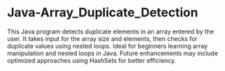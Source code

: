 # Java-Array_Duplicate_Detection
This Java program detects duplicate elements in an array entered by the user. It takes input for the array size and elements, then checks for duplicate values using nested loops. Ideal for beginners learning array manipulation and nested loops in Java. Future enhancements may include optimized approaches using HashSets for better efficiency.
